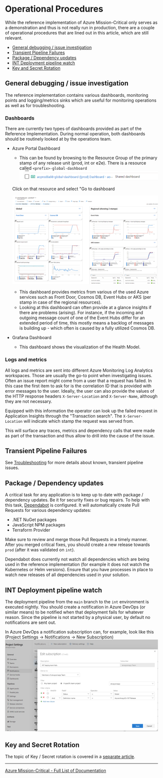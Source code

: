 # Operational Procedures

While the reference implementation of Azure Mission-Critical only serves as a demonstration and thus is not really run in production, there are a couple of operational procedures that are lined out in this article, which are still relevant.

- [General debugging / issue investigation](#general-debugging--issue-investigation)
- [Transient Pipeline Failures](#transient-pipeline-failures)
- [Package / Dependency updates](#package--dependency-updates)
- [INT Deployment pipeline watch](#int-deployment-pipeline-watch)
- [Key and Secret Rotation](#key-and-secret-rotation)

## General debugging / issue investigation

The reference implementation contains various dashboards, monitoring points and logging/metrics sinks which are useful for monitoring operations as well as for troubleshooting.

### Dashboards

There are currently two types of dashboards provided as part of the Reference Implementation. During normal operation, both dashboards should be routinely looked at by the operations team.

- Azure Portal Dashboard
  - This can be found by browsing to the Resource Group of the primary stamp of any release unit (prod, int or e2e). There is a resource called `<prefix>-global-dashboard`
  ![dashboard in resource group](/docs/media/dashboard_in_resource_group.png)
  
  Click on that resource and select "Go to dashboard

  ![azure portal dashboard](/docs/media/azure_portal_dashboard.png)
  - This dashboard provides metrics from various of the used Azure services such as Front Door, Cosmos DB, Event Hubs or AKS (per stamp in case of the regional resources).
  - Looking at this dashboard can often provide at a glance insights if there are problems (arising). For instance, if the incoming and outgoing message count of one of the Event Hubs differ for an extended period of time, this mostly means a backlog of messages is building up - which often is caused by a fully utilized Cosmos DB.

- Grafana Dashboard
  - This dashboard shows the visualization of the Health Model.

### Logs and metrics

All logs and metrics are sent into different Azure Monitoring Log Analytics workspaces. Those are usually the go-to point when investigating issues. Often an issue report might come from a user that a request has failed. In this case the first item to ask for is the correlation ID that is provided with error messages to the user. Ideally, the user can also provide the values of the HTTP response headers `X-Server-Location` and `X-Server-Name`, although they are not necessary.

Equipped with this information the operator can look up the failed request in Application Insights through the "Transaction search". The `X-Server-Location` will indicate which stamp the request was served from.

This will surface any traces, metrics and dependency calls that were made as part of the transaction and thus allow to drill into the cause of the issue.

## Transient Pipeline Failures

See [Troubleshooting](./Troubleshooting.md) for more details about known, transient pipeline issues.

## Package / Dependency updates

A critical task for any application is to keep up to date with package / dependency updates. Be it for security fixes or bug repairs. To help with this task, [Dependabot](https://github.blog/2020-06-01-keep-all-your-packages-up-to-date-with-dependabot/) is configured. It will automatically create Pull Requests for various dependency updates:

- .NET NuGet packages
- JavaScript NPM packages
- Terraform Provider

Make sure to review and merge those Pull Requests in a timely manner. After you merged critical fixes, you should create a new release towards `prod` (after it was validated on `int`).

Dependabot does currently not watch all dependencies which are being used in the reference implementation (for example it does not watch the Kubernetes or Helm versions). Ensure that you have processes in place to watch new releases of all dependencies used in your solution.

## INT Deployment pipeline watch

The deployment pipeline from the `main` branch to the `int` environment is executed nightly. You should create a notification in Azure DevOps (or similar means) to be notified when that deployment fails for whatever reason. Since the pipeline is not started by a physical user, by default no notifications are sent out.

In Azure DevOps a notification subscription can, for example, look like this (Project Settings -> Notifications -> New Subscription)
![build fail notification](/docs/media/deployment_pipeline_failed_notification.png)

## Key and Secret Rotation

The topic of Key / Secret rotation is covered in a [separate article](./OpProcedures-KeyRotation.md).

---

[Azure Mission-Critical - Full List of Documentation](/docs/README.md)
